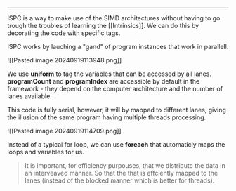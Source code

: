 ***
ISPC is a way to make use of the SIMD architectures without having to go trough the troubles of learning the [[Intrinsics]].
We can do this by decorating the code with specific tags.

ISPC works by lauching a "gand" of program instances that work in parallell.

![[Pasted image 20240919113948.png]]

We use **uniform** to tag the variables that can be accessed by all lanes.
**programCount** and **programIndex** are accessible by default in the framework - they depend on the computer architecture and the number of lanes available.

This code is fully serial, however, it will by mapped to different lanes, giving the illusion of the same program having multiple threads processing.

![[Pasted image 20240919114709.png]]

Instead of a typical for loop, we can use **foreach** that automaticly maps the loops and variables for us.

> It is important, for efficiency purpouses, that we distribute the data in an interveaved manner. So that the that is effciently mapped to the lanes (instead of the blocked manner which is better for threads).